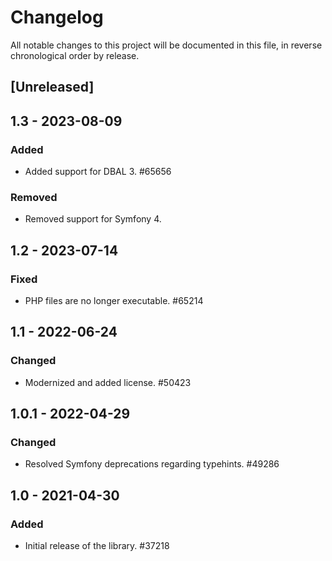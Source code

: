 # Changelog

All notable changes to this project will be documented in this file, in reverse chronological order by release.

## [Unreleased]

## 1.3 - 2023-08-09

### Added

- Added support for DBAL 3. #65656

### Removed

- Removed support for Symfony 4.

## 1.2 - 2023-07-14

### Fixed

- PHP files are no longer executable. #65214

## 1.1 - 2022-06-24

### Changed

- Modernized and added license. #50423

## 1.0.1 - 2022-04-29

### Changed

- Resolved Symfony deprecations regarding typehints. #49286

## 1.0 - 2021-04-30

### Added

- Initial release of the library. #37218

